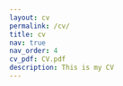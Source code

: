 ```yaml
---
layout: cv
permalink: /cv/
title: cv
nav: true
nav_order: 4
cv_pdf: CV.pdf
description: This is my CV
---
```

